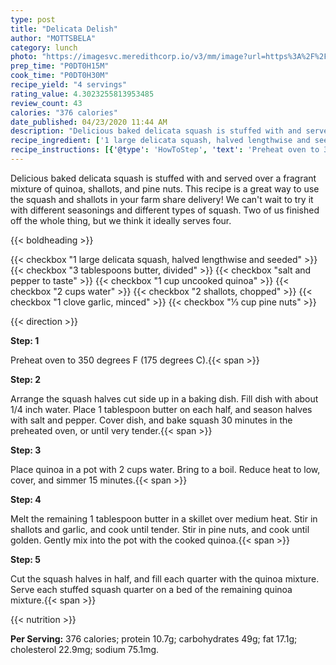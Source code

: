 ```yaml
---
type: post
title: "Delicata Delish"
author: "MOTTSBELA"
category: lunch
photo: "https://imagesvc.meredithcorp.io/v3/mm/image?url=https%3A%2F%2Fimages.media-allrecipes.com%2Fuserphotos%2F501388.jpg"
prep_time: "P0DT0H15M"
cook_time: "P0DT0H30M"
recipe_yield: "4 servings"
rating_value: 4.3023255813953485
review_count: 43
calories: "376 calories"
date_published: 04/23/2020 11:44 AM
description: "Delicious baked delicata squash is stuffed with and served over a fragrant mixture of quinoa, shallots, and pine nuts. This recipe is a great way to use the squash and shallots in your farm share delivery! We can't wait to try it with different seasonings and different types of squash. Two of us finished off the whole thing, but we think it ideally serves four."
recipe_ingredient: ['1 large delicata squash, halved lengthwise and seeded', '3 tablespoons butter, divided', 'salt and pepper to taste', '1 cup uncooked quinoa', '2 cups water', '2 shallots, chopped', '1 clove garlic, minced', '⅓ cup pine nuts']
recipe_instructions: [{'@type': 'HowToStep', 'text': 'Preheat oven to 350 degrees F (175 degrees C).\n'}, {'@type': 'HowToStep', 'text': 'Arrange the squash halves cut side up in a baking dish. Fill dish with about 1/4 inch water. Place 1 tablespoon butter on each half, and season halves with salt and pepper. Cover dish, and bake squash 30 minutes in the preheated oven, or until very tender.\n'}, {'@type': 'HowToStep', 'text': 'Place quinoa in a pot with 2 cups water. Bring to a boil. Reduce heat to low, cover, and simmer 15 minutes.\n'}, {'@type': 'HowToStep', 'text': 'Melt the remaining 1 tablespoon butter in a skillet over medium heat. Stir in shallots and garlic, and cook until tender. Stir in pine nuts, and cook until golden. Gently mix into the pot with the cooked quinoa.\n'}, {'@type': 'HowToStep', 'text': 'Cut the squash halves in half, and fill each quarter with the quinoa mixture. Serve each stuffed squash quarter on a bed of the remaining quinoa mixture.\n'}]
---
```


Delicious baked delicata squash is stuffed with and served over a fragrant mixture of quinoa, shallots, and pine nuts. This recipe is a great way to use the squash and shallots in your farm share delivery! We can't wait to try it with different seasonings and different types of squash. Two of us finished off the whole thing, but we think it ideally serves four. 

{{< boldheading >}}

{{< checkbox "1 large delicata squash, halved lengthwise and seeded" >}}
{{< checkbox "3 tablespoons butter, divided" >}}
{{< checkbox "salt and pepper to taste" >}}
{{< checkbox "1 cup uncooked quinoa" >}}
{{< checkbox "2 cups water" >}}
{{< checkbox "2  shallots, chopped" >}}
{{< checkbox "1 clove garlic, minced" >}}
{{< checkbox "⅓ cup pine nuts" >}}


{{< direction >}}

**Step: 1**

Preheat oven to 350 degrees F (175 degrees C).{{< span >}}

**Step: 2**

Arrange the squash halves cut side up in a baking dish. Fill dish with about 1/4 inch water. Place 1 tablespoon butter on each half, and season halves with salt and pepper. Cover dish, and bake squash 30 minutes in the preheated oven, or until very tender.{{< span >}}

**Step: 3**

Place quinoa in a pot with 2 cups water. Bring to a boil. Reduce heat to low, cover, and simmer 15 minutes.{{< span >}}

**Step: 4**

Melt the remaining 1 tablespoon butter in a skillet over medium heat. Stir in shallots and garlic, and cook until tender. Stir in pine nuts, and cook until golden. Gently mix into the pot with the cooked quinoa.{{< span >}}

**Step: 5**

Cut the squash halves in half, and fill each quarter with the quinoa mixture. Serve each stuffed squash quarter on a bed of the remaining quinoa mixture.{{< span >}}

{{< nutrition >}}

**Per Serving:** 376 calories; protein 10.7g; carbohydrates 49g; fat 17.1g; cholesterol 22.9mg; sodium 75.1mg.